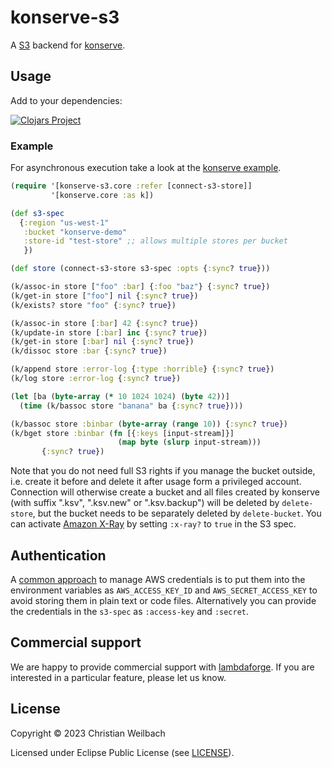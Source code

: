 # konserve-s3

A [S3](https://aws.amazon.com/s3) backend for [konserve](https://github.com/replikativ/konserve). 

## Usage

Add to your dependencies:

[![Clojars Project](http://clojars.org/io.replikativ/konserve-s3/latest-version.svg)](http://clojars.org/io.replikativ/konserve-s3)

### Example

For asynchronous execution take a look at the [konserve example](https://github.com/replikativ/konserve#asynchronous-execution).


``` clojure
(require '[konserve-s3.core :refer [connect-s3-store]]
         '[konserve.core :as k])

(def s3-spec
  {:region "us-west-1"
   :bucket "konserve-demo"
   :store-id "test-store" ;; allows multiple stores per bucket
   })

(def store (connect-s3-store s3-spec :opts {:sync? true}))

(k/assoc-in store ["foo" :bar] {:foo "baz"} {:sync? true})
(k/get-in store ["foo"] nil {:sync? true})
(k/exists? store "foo" {:sync? true})

(k/assoc-in store [:bar] 42 {:sync? true})
(k/update-in store [:bar] inc {:sync? true})
(k/get-in store [:bar] nil {:sync? true})
(k/dissoc store :bar {:sync? true})

(k/append store :error-log {:type :horrible} {:sync? true})
(k/log store :error-log {:sync? true})

(let [ba (byte-array (* 10 1024 1024) (byte 42))]
  (time (k/bassoc store "banana" ba {:sync? true})))

(k/bassoc store :binbar (byte-array (range 10)) {:sync? true})
(k/bget store :binbar (fn [{:keys [input-stream]}]
                        (map byte (slurp input-stream)))
       {:sync? true})

```

Note that you do not need full S3 rights if you manage the bucket outside, i.e.
create it before and delete it after usage form a privileged account. Connection
will otherwise create a bucket and all files created by konserve (with suffix
".ksv", ".ksv.new" or ".ksv.backup") will be deleted by `delete-store`, but the
bucket needs to be separately deleted by `delete-bucket`. You can activate
[Amazon X-Ray](https://aws.amazon.com/xray/) by setting `:x-ray?` to `true` in
the S3 spec.

## Authentication

A [common
approach](https://docs.aws.amazon.com/sdk-for-java/v1/developer-guide/credentials.html)
to manage AWS credentials is to put them into the environment variables as
`AWS_ACCESS_KEY_ID` and `AWS_SECRET_ACCESS_KEY` to avoid storing them in plain
text or code files. Alternatively you can provide the credentials in the
`s3-spec` as `:access-key` and `:secret`.

## Commercial support

We are happy to provide commercial support with
[lambdaforge](https://lambdaforge.io). If you are interested in a particular
feature, please let us know.

## License

Copyright © 2023 Christian Weilbach

Licensed under Eclipse Public License (see [LICENSE](LICENSE)).
